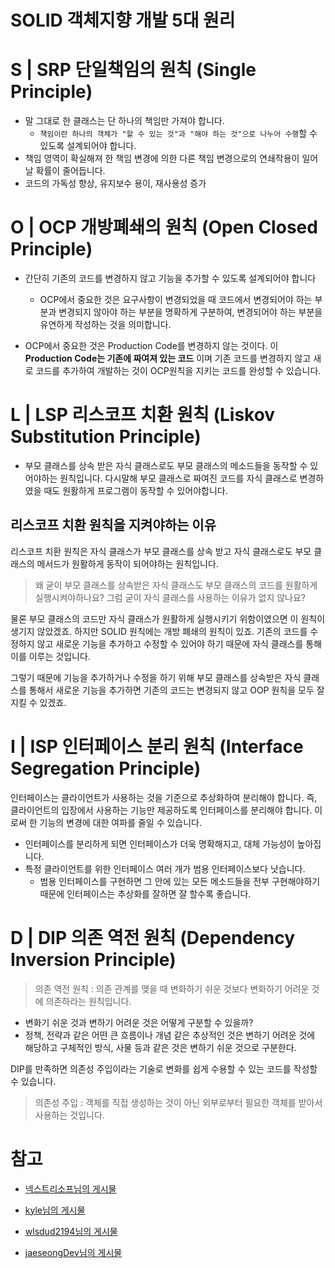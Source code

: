 # SOLID 객체지향 개발 5대 원리

# S | SRP 단일책임의 원칙 (Single Principle)

- 말 그대로 한 클래스는 단 하나의 책임만 가져야 합니다.
  - `책임이란 하나의 객체가 "할 수 있는 것"과 "해야 하는 것"으로 나누어 수행`할 수 있도록 설계되어야 합니다.
- 책임 영역이 확실해져 한 책임 변경에 의한 다른 책임 변경으로의 연쇄작용이 일어날 확률이 줄어듭니다.
- 코드의 가독성 향상, 유지보수 용이, 재사용성 증가

# O | OCP 개방폐쇄의 원칙 (Open Closed Principle)

- 간단히 기존의 코드를 변경하지 않고 기능을 추가할 수 있도록 설계되어야 합니다
  - OCP에서 중요한 것은 요구사항이 변경되었을 때 코드에서 변경되어야 하는 부분과 변경되지 않아야 하는 부분을 명확하게 구분하여, 변경되어야 하는 부분을 유연하게 작성하는 것을 의미합니다.

- OCP에서 중요한 것은 Production Code를 변경하지 않는 것이다. 이 __Production Code는 기존에 짜여져 있는 코드__ 이며 기존 코드를 변경하지 않고 새로 코드를 추가하여 개발하는 것이 OCP원칙을 지키는 코드를 완성할 수 있습니다.

# L | LSP 리스코프 치환 원칙 (Liskov Substitution Principle)

- 부모 클래스를 상속 받은 자식 클래스로도 부모 클래스의 메소드들을 동작할 수 있어야하는 원칙입니다. 다시말해 부모 클래스로 짜여진 코드를 자식 클래스로 변경하였을 때도 원활하게 프로그램이 동작할 수 있어야합니다.

## 리스코프 치환 원칙을 지켜야하는 이유

리스코프 치환 원칙은 자식 클래스가 부모 클래스를 상속 받고 자식 클래스로도 부모 클래스의 메서드가 원활하게 동작이 되어야하는 원칙입니다.

> 왜 굳이 부모 클래스를 상속받은 자식 클래스도 부모 클래스의 코드를 원활하게 실행시켜야하나요? 그럼 굳이 자식 클래스를 사용하는 이유가 없지 않나요?

물론 부모 클래스의 코드만 자식 클래스가 원활하게 실행시키기 위함이였으면 이 원칙이 생기지 않았겠죠. 
하지만 SOLID 원칙에는 개방 폐쇄의 원칙이 있죠.
기존의 코드를 수정하지 않고 새로운 기능을 추가하고 수정할 수 있어야 하기 때문에
자식 클래스를 통해 이를 이루는 것입니다.

그렇기 때문에 기능을 추가하거나 수정을 하기 위해 부모 클래스를 상속받은 자식 클래스를 통해서 새로운 기능을 추가하면 기존의 코드는 변경되지 않고 OOP 원칙을 모두 잘 지킬 수 있겠죠.

# I | ISP 인터페이스 분리 원칙 (Interface Segregation Principle)

인터페이스는 클라이언트가 사용하는 것을 기준으로 추상화하여 분리해야 합니다.
즉, 클라이언트의 입장에서 사용하는 기능만 제공하도록 인터페이스를 분리해야 합니다.
이로써 한 기능의 변경에 대한 여파를 줄일 수 있습니다.
- 인터페이스를 분리하게 되면 인터페이스가 더욱 명확해지고, 대체 가능성이 높아집니다.
- 특정 클라이언트를 위한 인터페이스 여러 개가 범용 인터페이스보다 낫습니다.
  - 범용 인터페이스를 구현하면 그 안에 있는 모든 메소드들을 전부 구현해야하기 때문에 인터페이스는 추상화를 잘하면 잘 할수록 좋습니다.

# D | DIP 의존 역전 원칙 (Dependency Inversion Principle)
> 의존 역전 원칙 : 의존 관계를 맺을 때 변화하기 쉬운 것보다 변화하기 어려운 것에 의존하라는 원칙입니다.

- 변화기 쉬운 것과 변하기 어려운 것은 어떻게 구분할 수 있을까?
- 정책, 전략과 같은 어떤 큰 흐름이나 개념 같은 추상적인 것은 변하기 어려운 것에 해당하고 구체적인 방식, 사물 등과 같은 것은 변하기 쉬운 것으로 구분한다.

DIP를 만족하면 의존성 주입이라는 기술로 변화를 쉽게 수용할 수 있는 코드를 작성할 수 있습니다. 

> 의존성 주입 : 객체를 직접 생성하는 것이 아닌 외부로부터 필요한 객체를 받아서 사용하는 것입니다.


# 참고

* [넥스트리소프님의 게시물](https://www.nextree.co.kr/p6960/)

* [kyle님의 게시물](https://velog.io/@kyle/%EA%B0%9D%EC%B2%B4%EC%A7%80%ED%96%A5-SOLID-%EC%9B%90%EC%B9%99-%EC%9D%B4%EB%9E%80)

* [wlsdud2194님의 게시물](https://velog.io/@wlsdud2194/what-is-di)

* [jaeseongDev님의 게시물](https://jaeseongdev.github.io/development/2021/04/25/ISP(%EC%9D%B8%ED%84%B0%ED%8E%98%EC%9D%B4%EC%8A%A4-%EB%B6%84%EB%A6%AC-%EC%9B%90%EC%B9%99)/)